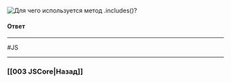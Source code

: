 ![Для чего используется метод `.includes()`?](https://youtu.be/VYQl2GhbCUs?t=666)

#### Ответ




___
 #JS 

___

### [[003 JSCore|Назад]]